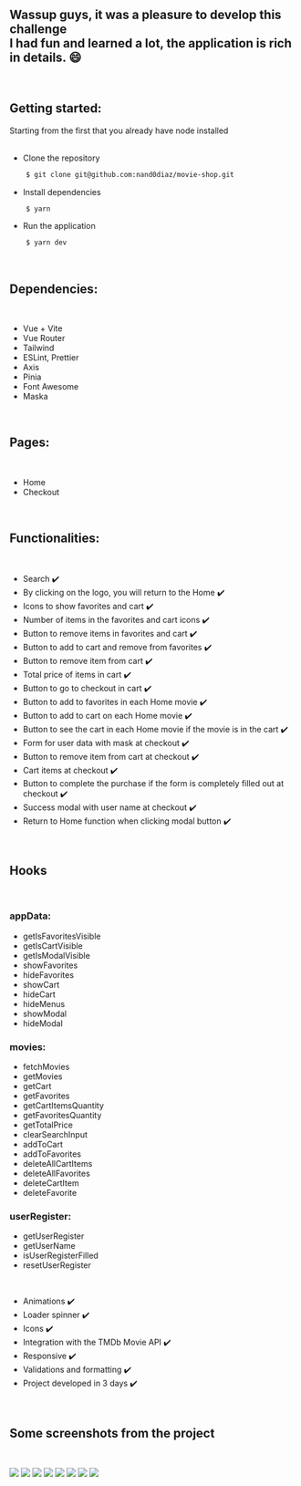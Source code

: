 <h2>Wassup guys, it was a pleasure to develop this challenge<br/>
I had fun and learned a lot, the application is rich in details. 😄</h2>

<br/>

<h2>Getting started:</h2>
Starting from the first that you already have node installed<br/><br/>

- Clone the repository<br/>

```bash
    $ git clone git@github.com:nand0diaz/movie-shop.git
```

- Install dependencies<br/>

```bash
    $ yarn
```

- Run the application<br/>

```bash
    $ yarn dev
```

<br/>

<h2>Dependencies:</h2>
<br/>

- Vue + Vite
- Vue Router
- Tailwind
- ESLint, Prettier
- Axis
- Pinia
- Font Awesome
- Maska

<br/>

<h2>Pages:</h2>
<br/>

- Home
- Checkout

<br/>

<h2>Functionalities:</h2>
<br/>

- Search ✔️
- By clicking on the logo, you will return to the Home ✔️
- Icons to show favorites and cart ✔️
- Number of items in the favorites and cart icons ✔️
- Button to remove items in favorites and cart ✔️
- Button to add to cart and remove from favorites ✔️
- Button to remove item from cart ✔️
- Total price of items in cart ✔️
- Button to go to checkout in cart ✔️
- Button to add to favorites in each Home movie ✔️
- Button to add to cart on each Home movie ✔️
- Button to see the cart in each Home movie if the movie is in the cart ✔️
- Form for user data with mask at checkout ✔️
- Button to remove item from cart at checkout ✔️
- Cart items at checkout ✔️
- Button to complete the purchase if the form is completely filled out at checkout ✔️
- Success modal with user name at checkout ✔️
- Return to Home function when clicking modal button ✔️

<br/>

<h2>Hooks</h2>
<br/>

<h3>appData:</h3>

- getIsFavoritesVisible
- getIsCartVisible
- getIsModalVisible
- showFavorites
- hideFavorites
- showCart
- hideCart
- hideMenus
- showModal
- hideModal

<h3>movies:</h3>

- fetchMovies
- getMovies
- getCart
- getFavorites
- getCartItemsQuantity
- getFavoritesQuantity
- getTotalPrice
- clearSearchInput
- addToCart
- addToFavorites
- deleteAllCartItems
- deleteAllFavorites
- deleteCartItem
- deleteFavorite

<h3>userRegister:</h3>

- getUserRegister
- getUserName
- isUserRegisterFilled
- resetUserRegister

<br/>

- Animations ✔️
- Loader spinner ✔️
- Icons ✔️
- Integration with the TMDb Movie API ✔️
- Responsive ✔️
- Validations and formatting ✔️
- Project developed in 3 days ✔️

<br/>

<h2>Some screenshots from the project</h2>

<br/>

![](screenshots/screenshot1.png)
![](screenshots/screenshot2.png)
![](screenshots/screenshot3.png)
![](screenshots/screenshot4.png)
![](screenshots/screenshot5.png)
![](screenshots/screenshot6.png)
![](screenshots/screenshot7.png)
![](screenshots/screenshot8.png)
